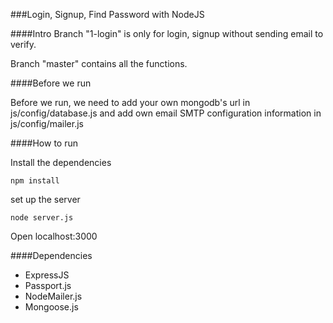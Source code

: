 ###Login, Signup, Find Password with NodeJS


####Intro
Branch "1-login" is only for login, signup without sending email to verify.

Branch "master" contains all the functions.

####Before we run

Before we run, we need to add your own mongodb's url in js/config/database.js and add own email SMTP configuration information in js/config/mailer.js

####How to run




Install the dependencies

	npm install

set up the server
	
	node server.js

Open localhost:3000


####Dependencies
- ExpressJS
- Passport.js
- NodeMailer.js
- Mongoose.js
